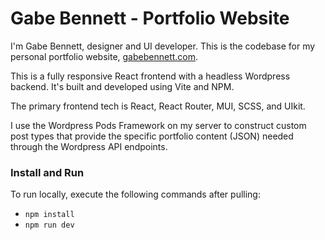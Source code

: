 # Gabe Bennett - Portfolio Website

I'm Gabe Bennett, designer and UI developer. 
This is the codebase for my personal portfolio website, 
[gabebennett.com](https://gabebennett.com).

This is a fully responsive React frontend with a headless 
Wordpress backend. It's built and developed using Vite and NPM.

The primary frontend tech is React, React Router, MUI, SCSS, and UIkit.

I use the Wordpress Pods Framework on my server to construct custom post 
types that provide the specific portfolio content 
(JSON) needed through the Wordpress API endpoints.

### Install and Run

To run locally, execute the following commands after pulling:

- `npm install`
- `npm run dev`

